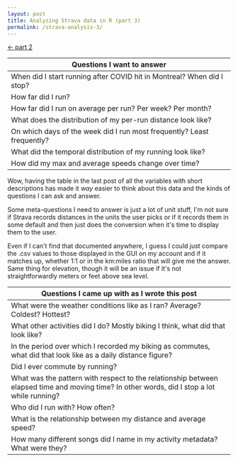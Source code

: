 ```yaml
---
layout: post
title: Analyzing Strava data in R (part 3)
permalink: /strava-analysis-3/
---
```

[<- part 2](/strava-analysis-2)

|Questions I want to answer|
|--------------------------|
|When did I start running after COVID hit in Montreal? When did I stop?|
|How far did I run?|
|How far did I run on average per run? Per week? Per month?|
|What does the distribution of my per-run distance look like?|
|On which days of the week did I run most frequently? Least frequently?|
|What did the temporal distribution of my running look like?|
|How did my max and average speeds change over time?|

Wow, having the table in the last post of all the variables with short descriptions has made it _way_ easier to think about this data and the kinds of questions I can ask and answer. 

Some meta-questions I need to answer is just a lot of unit stuff, I'm not sure if Strava records distances in the units the user picks or if it records them in some default and then just does the conversion when it's time to display them to the user. 

Even if I can't find that documented anywhere, I guess I could just compare the .csv values to those displayed in the GUI on my account and if it matches up, whether 1:1 or in the km:miles ratio that will give me the answer. Same thing for elevation, though it will be an issue if it's not straightforwardly meters or feet above sea level.



|Questions I came up with as I wrote this post|
|---------------------------------------------|
|What were the weather conditions like as I ran? Average? Coldest? Hottest?|
|What other activities did I do? Mostly biking I think, what did that look like?|
|In the period over which I recorded my biking as commutes, what did that look like as a daily distance figure?|
|Did I ever commute by running?|
|What was the pattern with respect to the relationship between elapsed time and moving time? In other words, did I stop a lot while running?|
|Who did I run with? How often?|
|What is the relationship between my distance and average speed?|
|How many different songs did I name in my activity metadata? What were they?|
